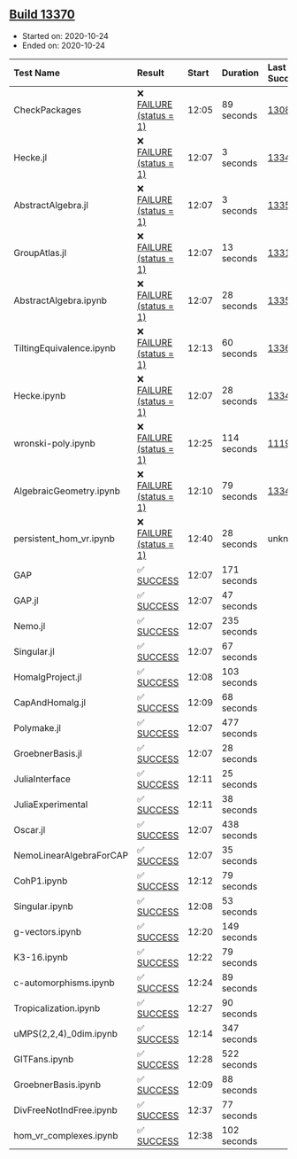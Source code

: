 ## [Build 13370](https://oscarci.mathematik.uni-kl.de/job/oscar/13370/)

* Started on: 2020-10-24
* Ended on: 2020-10-24

| Test Name    | Result | Start | Duration | Last Success | First Failure |
|:-------------|:-------|:------|:---------|:-------------|:--------------|
| CheckPackages | ❌ [FAILURE (status = 1)](https://oscarci.mathematik.uni-kl.de/job/oscar/13370/artifact/logs/build-13370/CheckPackages.log) | 12:05 | 89 seconds | [13085](https://oscarci.mathematik.uni-kl.de/job/oscar/13085/) | [13086](https://oscarci.mathematik.uni-kl.de/job/oscar/13086/) |
| Hecke.jl | ❌ [FAILURE (status = 1)](https://oscarci.mathematik.uni-kl.de/job/oscar/13370/artifact/logs/build-13370/Hecke.jl.log) | 12:07 | 3 seconds | [13341](https://oscarci.mathematik.uni-kl.de/job/oscar/13341/) | [13342](https://oscarci.mathematik.uni-kl.de/job/oscar/13342/) |
| AbstractAlgebra.jl | ❌ [FAILURE (status = 1)](https://oscarci.mathematik.uni-kl.de/job/oscar/13370/artifact/logs/build-13370/AbstractAlgebra.jl.log) | 12:07 | 3 seconds | [13355](https://oscarci.mathematik.uni-kl.de/job/oscar/13355/) | [13356](https://oscarci.mathematik.uni-kl.de/job/oscar/13356/) |
| GroupAtlas.jl | ❌ [FAILURE (status = 1)](https://oscarci.mathematik.uni-kl.de/job/oscar/13370/artifact/logs/build-13370/GroupAtlas.jl.log) | 12:07 | 13 seconds | [13311](https://oscarci.mathematik.uni-kl.de/job/oscar/13311/) | [13312](https://oscarci.mathematik.uni-kl.de/job/oscar/13312/) |
| AbstractAlgebra.ipynb | ❌ [FAILURE (status = 1)](https://oscarci.mathematik.uni-kl.de/job/oscar/13370/artifact/logs/build-13370/AbstractAlgebra.ipynb.log) | 12:07 | 28 seconds | [13355](https://oscarci.mathematik.uni-kl.de/job/oscar/13355/) | [13356](https://oscarci.mathematik.uni-kl.de/job/oscar/13356/) |
| TiltingEquivalence.ipynb | ❌ [FAILURE (status = 1)](https://oscarci.mathematik.uni-kl.de/job/oscar/13370/artifact/logs/build-13370/TiltingEquivalence.ipynb.log) | 12:13 | 60 seconds | [13368](https://oscarci.mathematik.uni-kl.de/job/oscar/13368/) | [13369](https://oscarci.mathematik.uni-kl.de/job/oscar/13369/) |
| Hecke.ipynb | ❌ [FAILURE (status = 1)](https://oscarci.mathematik.uni-kl.de/job/oscar/13370/artifact/logs/build-13370/Hecke.ipynb.log) | 12:07 | 28 seconds | [13341](https://oscarci.mathematik.uni-kl.de/job/oscar/13341/) | [13342](https://oscarci.mathematik.uni-kl.de/job/oscar/13342/) |
| wronski-poly.ipynb | ❌ [FAILURE (status = 1)](https://oscarci.mathematik.uni-kl.de/job/oscar/13370/artifact/logs/build-13370/wronski-poly.ipynb.log) | 12:25 | 114 seconds | [11192](https://oscarci.mathematik.uni-kl.de/job/oscar/11192/) | [11193](https://oscarci.mathematik.uni-kl.de/job/oscar/11193/) |
| AlgebraicGeometry.ipynb | ❌ [FAILURE (status = 1)](https://oscarci.mathematik.uni-kl.de/job/oscar/13370/artifact/logs/build-13370/AlgebraicGeometry.ipynb.log) | 12:10 | 79 seconds | [13341](https://oscarci.mathematik.uni-kl.de/job/oscar/13341/) | [13342](https://oscarci.mathematik.uni-kl.de/job/oscar/13342/) |
| persistent_hom_vr.ipynb | ❌ [FAILURE (status = 1)](https://oscarci.mathematik.uni-kl.de/job/oscar/13370/artifact/logs/build-13370/persistent_hom_vr.ipynb.log) | 12:40 | 28 seconds | unknown | unknown |
| GAP | ✅ [SUCCESS](https://oscarci.mathematik.uni-kl.de/job/oscar/13370/artifact/logs/build-13370/GAP.log) | 12:07 | 171 seconds |  |  |
| GAP.jl | ✅ [SUCCESS](https://oscarci.mathematik.uni-kl.de/job/oscar/13370/artifact/logs/build-13370/GAP.jl.log) | 12:07 | 47 seconds |  |  |
| Nemo.jl | ✅ [SUCCESS](https://oscarci.mathematik.uni-kl.de/job/oscar/13370/artifact/logs/build-13370/Nemo.jl.log) | 12:07 | 235 seconds |  |  |
| Singular.jl | ✅ [SUCCESS](https://oscarci.mathematik.uni-kl.de/job/oscar/13370/artifact/logs/build-13370/Singular.jl.log) | 12:07 | 67 seconds |  |  |
| HomalgProject.jl | ✅ [SUCCESS](https://oscarci.mathematik.uni-kl.de/job/oscar/13370/artifact/logs/build-13370/HomalgProject.jl.log) | 12:08 | 103 seconds |  |  |
| CapAndHomalg.jl | ✅ [SUCCESS](https://oscarci.mathematik.uni-kl.de/job/oscar/13370/artifact/logs/build-13370/CapAndHomalg.jl.log) | 12:09 | 68 seconds |  |  |
| Polymake.jl | ✅ [SUCCESS](https://oscarci.mathematik.uni-kl.de/job/oscar/13370/artifact/logs/build-13370/Polymake.jl.log) | 12:07 | 477 seconds |  |  |
| GroebnerBasis.jl | ✅ [SUCCESS](https://oscarci.mathematik.uni-kl.de/job/oscar/13370/artifact/logs/build-13370/GroebnerBasis.jl.log) | 12:07 | 28 seconds |  |  |
| JuliaInterface | ✅ [SUCCESS](https://oscarci.mathematik.uni-kl.de/job/oscar/13370/artifact/logs/build-13370/JuliaInterface.log) | 12:11 | 25 seconds |  |  |
| JuliaExperimental | ✅ [SUCCESS](https://oscarci.mathematik.uni-kl.de/job/oscar/13370/artifact/logs/build-13370/JuliaExperimental.log) | 12:11 | 38 seconds |  |  |
| Oscar.jl | ✅ [SUCCESS](https://oscarci.mathematik.uni-kl.de/job/oscar/13370/artifact/logs/build-13370/Oscar.jl.log) | 12:07 | 438 seconds |  |  |
| NemoLinearAlgebraForCAP | ✅ [SUCCESS](https://oscarci.mathematik.uni-kl.de/job/oscar/13370/artifact/logs/build-13370/NemoLinearAlgebraForCAP.log) | 12:07 | 35 seconds |  |  |
| CohP1.ipynb | ✅ [SUCCESS](https://oscarci.mathematik.uni-kl.de/job/oscar/13370/artifact/logs/build-13370/CohP1.ipynb.log) | 12:12 | 79 seconds |  |  |
| Singular.ipynb | ✅ [SUCCESS](https://oscarci.mathematik.uni-kl.de/job/oscar/13370/artifact/logs/build-13370/Singular.ipynb.log) | 12:08 | 53 seconds |  |  |
| g-vectors.ipynb | ✅ [SUCCESS](https://oscarci.mathematik.uni-kl.de/job/oscar/13370/artifact/logs/build-13370/g-vectors.ipynb.log) | 12:20 | 149 seconds |  |  |
| K3-16.ipynb | ✅ [SUCCESS](https://oscarci.mathematik.uni-kl.de/job/oscar/13370/artifact/logs/build-13370/K3-16.ipynb.log) | 12:22 | 79 seconds |  |  |
| c-automorphisms.ipynb | ✅ [SUCCESS](https://oscarci.mathematik.uni-kl.de/job/oscar/13370/artifact/logs/build-13370/c-automorphisms.ipynb.log) | 12:24 | 89 seconds |  |  |
| Tropicalization.ipynb | ✅ [SUCCESS](https://oscarci.mathematik.uni-kl.de/job/oscar/13370/artifact/logs/build-13370/Tropicalization.ipynb.log) | 12:27 | 90 seconds |  |  |
| uMPS(2,2,4)_0dim.ipynb | ✅ [SUCCESS](https://oscarci.mathematik.uni-kl.de/job/oscar/13370/artifact/logs/build-13370/uMPS-2-2-4-_0dim.ipynb.log) | 12:14 | 347 seconds |  |  |
| GITFans.ipynb | ✅ [SUCCESS](https://oscarci.mathematik.uni-kl.de/job/oscar/13370/artifact/logs/build-13370/GITFans.ipynb.log) | 12:28 | 522 seconds |  |  |
| GroebnerBasis.ipynb | ✅ [SUCCESS](https://oscarci.mathematik.uni-kl.de/job/oscar/13370/artifact/logs/build-13370/GroebnerBasis.ipynb.log) | 12:09 | 88 seconds |  |  |
| DivFreeNotIndFree.ipynb | ✅ [SUCCESS](https://oscarci.mathematik.uni-kl.de/job/oscar/13370/artifact/logs/build-13370/DivFreeNotIndFree.ipynb.log) | 12:37 | 77 seconds |  |  |
| hom_vr_complexes.ipynb | ✅ [SUCCESS](https://oscarci.mathematik.uni-kl.de/job/oscar/13370/artifact/logs/build-13370/hom_vr_complexes.ipynb.log) | 12:38 | 102 seconds |  |  |
